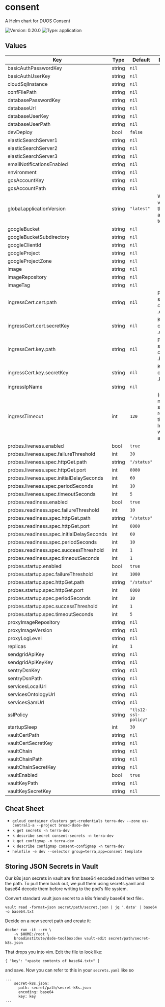 # consent

A Helm chart for DUOS Consent

![Version: 0.20.0](https://img.shields.io/badge/Version-0.20.0-informational?style=flat-square) ![Type: application](https://img.shields.io/badge/Type-application-informational?style=flat-square)

## Values

| Key | Type | Default | Description |
|-----|------|---------|-------------|
| basicAuthPasswordKey | string | `nil` |  |
| basicAuthUserKey | string | `nil` |  |
| cloudSqlInstance | string | `nil` |  |
| confFilePath | string | `nil` |  |
| databasePasswordKey | string | `nil` |  |
| databaseUrl | string | `nil` |  |
| databaseUserKey | string | `nil` |  |
| databaseUserPath | string | `nil` |  |
| devDeploy | bool | `false` |  |
| elasticSearchServer1 | string | `nil` |  |
| elasticSearchServer2 | string | `nil` |  |
| elasticSearchServer3 | string | `nil` |  |
| emailNotificationsEnabled | string | `nil` |  |
| environment | string | `nil` |  |
| gcsAccountKey | string | `nil` |  |
| gcsAccountPath | string | `nil` |  |
| global.applicationVersion | string | `"latest"` | What version of the Ontology application to deploy |
| googleBucket | string | `nil` |  |
| googleBucketSubdirectory | string | `nil` |  |
| googleClientId | string | `nil` |  |
| googleProject | string | `nil` |  |
| googleProjectZone | string | `nil` |  |
| image | string | `nil` |  |
| imageRepository | string | `nil` |  |
| imageTag | string | `nil` |  |
| ingressCert.cert.path | string | `nil` | Path to secret containing .crt |
| ingressCert.cert.secretKey | string | `nil` | Key in secret containing .crt |
| ingressCert.key.path | string | `nil` | Path to secret containing .key |
| ingressCert.key.secretKey | string | `nil` | Key in secret containing .key |
| ingressIpName | string | `nil` |  |
| ingressTimeout | int | `120` | (number) number of seconds requests on the https loadbalancer will time out after |
| probes.liveness.enabled | bool | `true` |  |
| probes.liveness.spec.failureThreshold | int | `30` |  |
| probes.liveness.spec.httpGet.path | string | `"/status"` |  |
| probes.liveness.spec.httpGet.port | int | `8080` |  |
| probes.liveness.spec.initialDelaySeconds | int | `60` |  |
| probes.liveness.spec.periodSeconds | int | `10` |  |
| probes.liveness.spec.timeoutSeconds | int | `5` |  |
| probes.readiness.enabled | bool | `true` |  |
| probes.readiness.spec.failureThreshold | int | `10` |  |
| probes.readiness.spec.httpGet.path | string | `"/status"` |  |
| probes.readiness.spec.httpGet.port | int | `8080` |  |
| probes.readiness.spec.initialDelaySeconds | int | `60` |  |
| probes.readiness.spec.periodSeconds | int | `10` |  |
| probes.readiness.spec.successThreshold | int | `1` |  |
| probes.readiness.spec.timeoutSeconds | int | `1` |  |
| probes.startup.enabled | bool | `true` |  |
| probes.startup.spec.failureThreshold | int | `1080` |  |
| probes.startup.spec.httpGet.path | string | `"/status"` |  |
| probes.startup.spec.httpGet.port | int | `8080` |  |
| probes.startup.spec.periodSeconds | int | `10` |  |
| probes.startup.spec.successThreshold | int | `1` |  |
| probes.startup.spec.timeoutSeconds | int | `5` |  |
| proxyImageRepository | string | `nil` |  |
| proxyImageVersion | string | `nil` |  |
| proxyLogLevel | string | `nil` |  |
| replicas | int | `1` |  |
| sendgridApiKey | string | `nil` |  |
| sendgridApiKeyKey | string | `nil` |  |
| sentryDsnKey | string | `nil` |  |
| sentryDsnPath | string | `nil` |  |
| servicesLocalUrl | string | `nil` |  |
| servicesOntologyUrl | string | `nil` |  |
| servicesSamUrl | string | `nil` |  |
| sslPolicy | string | `"tls12-ssl-policy"` |  |
| startupSleep | int | `30` |  |
| vaultCertPath | string | `nil` |  |
| vaultCertSecretKey | string | `nil` |  |
| vaultChain | string | `nil` |  |
| vaultChainPath | string | `nil` |  |
| vaultChainSecretKey | string | `nil` |  |
| vaultEnabled | bool | `true` |  |
| vaultKeyPath | string | `nil` |  |
| vaultKeySecretKey | string | `nil` |  |

## Cheat Sheet

* `gcloud container clusters get-credentials terra-dev --zone us-central1-a --project broad-dsde-dev`
* `k get secrets -n terra-dev`
* `k describe secret consent-secrets -n terra-dev`
* `k get configmap -n terra-dev`
* `k describe configmap consent-configmap -n terra-dev`
* `helmfile -e dev --selector group=terra,app=consent template`

## Storing JSON Secrets in Vault
Our k8s json secrets in vault are first base64 encoded and then written to
the path. To pull them back out, we pull them using secrets.yaml and
base64 decode them before writing to the pod's file system.

Convert standard vault json secret to a k8s friendly base64 text file:.
```
vault read -format=json secret/path/secret.json | jq '.data' | base64 -o base64.txt
``` 
Decide on a new secret path and create it:
```
docker run -it --rm \
    -v $HOME:/root \
    broadinstitute/dsde-toolbox:dev vault-edit secret/path/secret-k8s.json
```
That drops you into vim. Edit the file to look like:
```
{ "key": "<paste contents of base64.txt>" }
```
and save. Now you can refer to this in your `secrets.yaml` like so
```
...
    secret-k8s.json:
      path: secret/path/secret-k8s.json
      encoding: base64
      key: key
...
```
